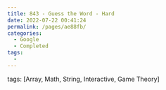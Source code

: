 ```yaml
---
title: 843 - Guess the Word - Hard
date: 2022-07-22 00:41:24
permalink: /pages/ae88fb/
categories:
  - Google
  - Completed
tags:
  - 
---
```

tags: [Array, Math, String, Interactive, Game Theory]